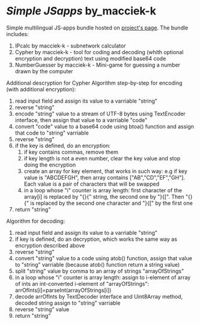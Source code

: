 # *Simple JSapps* by_macciek-k


Simple multilingual JS-apps bundle hosted on [project's page](https://macciek-k.github.io/Simple_JSapps/). The bundle includes:
1. IPcalc by macciek-k - subnetwork calculator
2. Cypher by macciek-k - tool for coding and decoding (whith optional encryption and decryption) text using modified base64 code
3. NumberGuesser by macciek-k - Mini-game for guessing a number drawn by the computer

Additional descryption for Cypher
Algorithm step-by-step for encoding (with additional encryption):
1. read input field and assign its value to a varriable "string"
2. reverse "string"
3. encode "string" value to a stream of UTF-8 bytes using TextEncoder interface, then assign that value to a varriable "code"
4. convert "code" value to a base64 code using btoa() function and assign that code to "string" varriable
5. reverse "string"
6. if the key is defined, do an encryption:
   1. if key contains commas, remove them
   2. if key length is not a even number, clear the key value and stop doing the encryption
   3. create an array for key element, that works in such way: e.g if key value is "ABCDEFGH", then array contains ["AB","CD","EF","GH"]. Each value is a pair of characters that will be swapped
   4. in a loop whose "i" counter is array length: first character of the array[i] is replaced by "{}{" string, the second one by "}{[". Then "{}{" is replaced by the second one character and "}{[" by the first one
7. return "string"

Algorithm for decoding:
1. read input field and assign its value to a varriable "string"
2. if key is defined, do an decryption, which works the same way as encryption described above
3. reverse "string"
4. convert "string" value to a code using atob() function, assign that value to "string" varriable (because atob() function return a string value)
5. split "string" value by comma to an array of strings "arrayOfStrings"
6. in a loop whose "i" counter is array length: assign to i-element of array of ints an int-converted i-element of "arrayOfStrings": arrOfInts[i]=parseInt(arrayOfStrings[i])
7. decode arrOfInts by TextDecoder interface and Uint8Array method, decoded string assign to "string" varriable
8. reverse "string" value
9. return "string"
